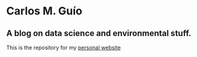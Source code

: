 # Carlos M. Guío
## A blog on data science and environmental stuff.
This is the repository for my [personal website](https//:cmguiob.github.io)
